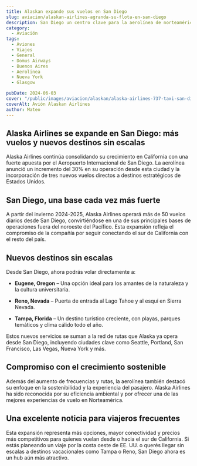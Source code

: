 ```yaml
---
title: Alaskan expande sus vuelos en San Diego
slug: aviacion/alaskan-airlines-agranda-su-flota-en-san-diego
description: San Diego un centro clave para la aerolínea de norteamérica.
category:
  - Aviación
tags:
  - Aviones
  - Viajes
  - General
  - Domus Airways
  - Buenos Aires
  - Aerolinea
  - Nueva York
  - Glasgow

pubDate: 2024-06-03
cover: "/public/images/aviacion/alaskan/alaska-airlines-737-taxi-san-diego-international-airport-terminal-2.jpg"
coverAlt: Avión Alaskan Airlines
author: Mateo
---
```


## Alaska Airlines se expande en San Diego: más vuelos y nuevos destinos sin escalas
Alaska Airlines continúa consolidando su crecimiento en California con una fuerte apuesta por el Aeropuerto Internacional de San Diego. La aerolínea anunció un incremento del 30% en su operación desde esta ciudad y la incorporación de tres nuevos vuelos directos a destinos estratégicos de Estados Unidos.

## San Diego, una base cada vez más fuerte
A partir del invierno 2024-2025, Alaska Airlines operará más de 50 vuelos diarios desde San Diego, convirtiéndose en una de sus principales bases de operaciones fuera del noroeste del Pacífico. Esta expansión refleja el compromiso de la compañía por seguir conectando el sur de California con el resto del país.

## Nuevos destinos sin escalas
Desde San Diego, ahora podrás volar directamente a:

* **Eugene, Oregon** – Una opción ideal para los amantes de la naturaleza y la cultura universitaria.

* **Reno, Nevada** – Puerta de entrada al Lago Tahoe y al esquí en Sierra Nevada.

* **Tampa, Florida** – Un destino turístico creciente, con playas, parques temáticos y clima cálido todo el año.

Estos nuevos servicios se suman a la red de rutas que Alaska ya opera desde San Diego, incluyendo ciudades clave como Seattle, Portland, San Francisco, Las Vegas, Nueva York y más.

## Compromiso con el crecimiento sostenible
Además del aumento de frecuencias y rutas, la aerolínea también destacó su enfoque en la sostenibilidad y la experiencia del pasajero. Alaska Airlines ha sido reconocida por su eficiencia ambiental y por ofrecer una de las mejores experiencias de vuelo en Norteamérica.

## Una excelente noticia para viajeros frecuentes
Esta expansión representa más opciones, mayor conectividad y precios más competitivos para quienes vuelan desde o hacia el sur de California. Si estás planeando un viaje por la costa oeste de EE. UU. o querés llegar sin escalas a destinos vacacionales como Tampa o Reno, San Diego ahora es un hub aún más atractivo.